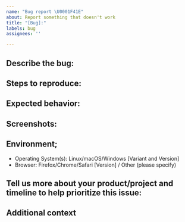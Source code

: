 ```yaml
---
name: "Bug report \U0001F41E"
about: Report something that doesn't work
title: "[Bug]:"
labels: bug
assignees: ''

---
```


<!--
A Bug is a superset of regressions, but it doesn't have to have worked previously. Please provide as much relevant info as possible. 
Before opening a new issue, please search existing issues https://github.com/spaship/spaship/issues
-->

## Describe the bug:
<!-- A clear and concise description of what the bug is. -->

## Steps to reproduce:
<!--
1. Do '...'
2. Click on '....'
3. See error

For the fastest support, provide a working demo or minimal reproduction using tools such as [codepen](https://codepen.io/) or [jsfiddle](https://jsfiddle.net/)
-->

## Expected behavior:
<!-- A clear and concise description of what you expected to happen. -->

## Screenshots:
<!-- If applicable, add screenshots to help explain your problem. -->

## Environment;

- Operating System(s): Linux/macOS/Windows [Variant and Version]
- Browser: Firefox/Chrome/Safari [Version] / Other (please specify)

## Tell us more about your product/project and timeline to help prioritize this issue:
<!--
* What product/project does this impact?
* List product/project release(s) and timelines.
* Is this a customer reported blocking issue?
-->

## Additional context
<!-- Add any other context about the problem here. -->
